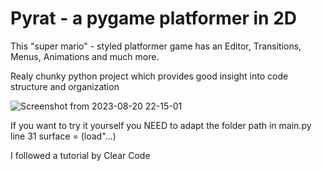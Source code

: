 # Pyrat - a pygame platformer in 2D

This "super mario" - styled platformer game has an Editor, Transitions, Menus, Animations and much more.

Realy chunky python project which provides good insight into code structure and organization

![Screenshot from 2023-08-20 22-15-01](https://github.com/TahroO/Pyrat/assets/115874178/2ed44f72-b69c-4ebd-b781-cd984958a850)


If you want to try it yourself you NEED to adapt the folder path in main.py line 31 surface = (load"...)

I followed a tutorial by Clear Code

